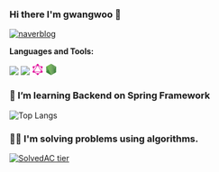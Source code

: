 ### Hi there I'm gwangwoo 👋

[![naverblog](https://img.shields.io/badge/naverblog-badge?style=flat-square&logo=Blogger&logoColor=white)](http://blog.naver.com/rhkddn5161)

**Languages and Tools:**  

<code><img height="20" src="https://spring.io/images/OG-Spring.png"></code>
<code><img height="20" src="https://logos-download.com/wp-content/uploads/2016/10/Java_logo_icon.png"></code>
<code><img height="20" src="https://raw.githubusercontent.com/github/explore/5c058a388828bb5fde0bcafd4bc867b5bb3f26f3/topics/graphql/graphql.png"></code>
<code><img height="20" src="https://raw.githubusercontent.com/github/explore/80688e429a7d4ef2fca1e82350fe8e3517d3494d/topics/nodejs/nodejs.png"></code>  

### 🤔 I’m learning Backend on Spring Framework
![Top Langs](https://github-readme-stats.vercel.app/api/top-langs/?username=gwangwoo&layout=compact&hide=csharp)

### 🧑‍💻 I'm solving problems using algorithms.
[![SolvedAC tier](https://mazassumnida.wtf/api/v2/generate_badge?boj=gguu)](https://solved.ac/{})
